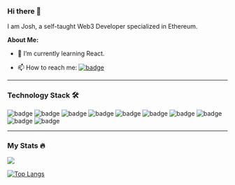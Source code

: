 ### Hi there 👋

I am Josh, a self-taught Web3 Developer specialized in Ethereum.

**About Me:**

- 🌱 I’m currently learning React.

- 📫 How to reach me: [<img src="https://img.shields.io/badge/LinkedIn-0A66C2?logo=LinkedIn&logoColor=white&style=For-the-badge" alt="badge"/>](https://www.linkedin.com/in/joshua-okeleke/)

***
### Technology Stack 🛠️

<img src="https://img.shields.io/badge/JavaScript-F7DF1E?logo=JavaScript&logoColor=white&style=For-the-badge" alt="badge"/> <img src="https://img.shields.io/badge/Solidity-363636?logo=Solidity&logoColor=white&style=For-the-badge" alt="badge"/> <img src="https://img.shields.io/badge/HTML5-E34F26?logo=HTML5&logoColor=white&style=For-the-badge" alt="badge"/> <img src="https://img.shields.io/badge/React-61DAFB?logo=React&logoColor=white&style=For-the-badge" alt="badge"/> <img src="https://img.shields.io/badge/Ethereum-3C3C3D?logo=Ethereum&logoColor=white&style=For-the-badge" alt="badge"/> <img src="https://img.shields.io/badge/CSS3-61DAFB?logo=CSS3&logoColor=white&style=For-the-badge" alt="badge"/> <img src="https://img.shields.io/badge/Web3.js-F16822?logo=Web3.js&logoColor=white&style=For-the-badge" alt="badge"/> <img src="https://img.shields.io/badge/Node.js-339933?logo=Node.js&logoColor=white&style=For-the-badge" alt="badge"/> <img src="https://img.shields.io/badge/Windows-0078D6?logo=Windows&logoColor=white&style=For-the-badge" alt="badge"/> <img src="https://img.shields.io/badge/Visual%20Studio%20Code-007ACC?logo=Visual%20Studio%20Code&logoColor=white&style=For-the-badge" alt="badge"/>

***
### My Stats 🔥

<img src="https://github-readme-stats.vercel.app/api?username=Josh-DeOke&count_private=true&theme=radical&show_icons=true" />

[![Top Langs](https://github-readme-stats.vercel.app/api/top-langs/?username=Josh-DeOke&layout=compact)](https://github.com/anuraghazra/github-readme-stats)

